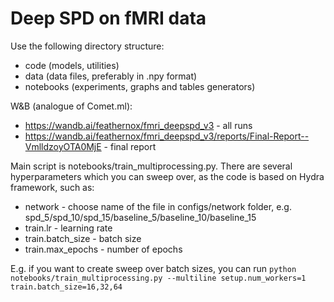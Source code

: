 # Deep SPD on fMRI data

Use the following directory structure:

- code (models, utilities)
- data (data files, preferably in .npy format)
- notebooks (experiments, graphs and tables generators)

W&B (analogue of Comet.ml):
- https://wandb.ai/feathernox/fmri_deepspd_v3 - all runs
- https://wandb.ai/feathernox/fmri_deepspd_v3/reports/Final-Report--VmlldzoyOTA0MjE - final report

Main script is notebooks/train_multiprocessing.py. There are several hyperparameters which you can sweep over, as the code is based on Hydra framework, such as:
- network - choose name of the file in configs/network folder, e.g. spd_5/spd_10/spd_15/baseline_5/baseline_10/baseline_15
- train.lr - learning rate
- train.batch_size - batch size
- train.max_epochs - number of epochs

E.g. if you want to create sweep over batch sizes, you can run
```python notebooks/train_multiprocessing.py --multiline setup.num_workers=1 train.batch_size=16,32,64```
